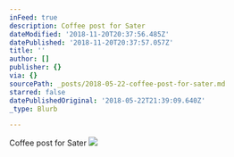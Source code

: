 ```yaml
---
inFeed: true
description: Coffee post for Sater
dateModified: '2018-11-20T20:37:56.485Z'
datePublished: '2018-11-20T20:37:57.057Z'
title: ''
author: []
publisher: {}
via: {}
sourcePath: _posts/2018-05-22-coffee-post-for-sater.md
starred: false
datePublishedOriginal: '2018-05-22T21:39:09.640Z'
_type: Blurb

---
```

Coffee post for Sater
![](https://the-grid-user-content.s3-us-west-2.amazonaws.com/11d07bd7-3d0a-468f-8637-532fa4c61d17.jpg)